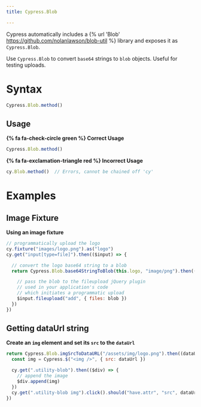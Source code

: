 ```yaml
---
title: Cypress.Blob

---
```


Cypress automatically includes a {% url 'Blob' https://github.com/nolanlawson/blob-util %} library and exposes it as `Cypress.Blob`.

Use `Cypress.Blob` to convert `base64` strings to `blob` objects. Useful for testing uploads.

# Syntax

```javascript
Cypress.Blob.method()
```

## Usage

**{% fa fa-check-circle green %} Correct Usage**

```javascript
Cypress.Blob.method()
```

**{% fa fa-exclamation-triangle red %} Incorrect Usage**

```javascript
cy.Blob.method()  // Errors, cannot be chained off 'cy'
```

# Examples

## Image Fixture

**Using an image fixture**

```javascript
// programmatically upload the logo
cy.fixture("images/logo.png").as("logo")
cy.get("input[type=file]").then(($input) => {

  // convert the logo base64 string to a blob
  return Cypress.Blob.base64StringToBlob(this.logo, "image/png").then((blob) => {

    // pass the blob to the fileupload jQuery plugin
    // used in your application's code
    // which initiates a programmatic upload
    $input.fileupload("add", { files: blob })
  })
})
```

## Getting dataUrl string

**Create an `img` element and set its `src` to the `dataUrl`**

```javascript
return Cypress.Blob.imgSrcToDataURL("/assets/img/logo.png").then((dataUrl) => {
  const img = Cypress.$("<img />", { src: dataUrl })

  cy.get(".utility-blob").then(($div) => {
    // append the image
    $div.append(img)
  })
  cy.get(".utility-blob img").click().should("have.attr", "src", dataUrl)
})
```
